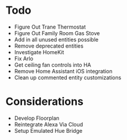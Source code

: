 # Todo

- Figure Out Trane Thermostat
- Figure Out Family Room Gas Stove
- Add in all unused entities possible
- Remove deprecated entities
- Investigate HomeKit
- Fix Arlo
- Get ceiling fan controls into HA
- Remove Home Assistant iOS integration
- Clean up commented entity customizations

# Considerations

- Develop Floorplan
- Reintegrate Alexa Via Cloud
- Setup Emulated Hue Bridge

